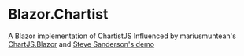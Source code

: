 # Blazor.Chartist
A Blazor implementation of ChartistJS
Influenced by mariusmuntean's [ChartJS.Blazor](https://github.com/mariusmuntean/ChartJs.Blazor) and [Steve Sanderson's demo](https://github.com/SteveSandersonMS/presentation-2020-01-NdcBlazorComponentLibraries)
